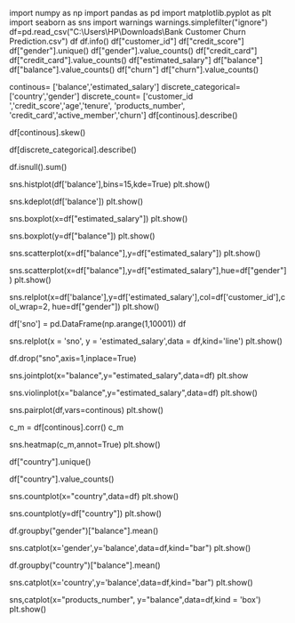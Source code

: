 import numpy as np
import pandas as pd
import matplotlib.pyplot as plt
import seaborn as sns
import warnings
warnings.simplefilter("ignore")
df=pd.read_csv("C:\\Users\\HP\\Downloads\\Bank Customer Churn Prediction.csv")
df
df.info()
df["customer_id"]
df["credit_score"]
df["gender"].unique()
df["gender"].value_counts()
df["credit_card"]
df["credit_card"].value_counts()
df["estimated_salary"]
df["balance"]
df["balance"].value_counts()
df["churn"]
df["churn"].value_counts()

continous= ['balance','estimated_salary']
discrete_categorical= ['country','gender']
discrete_count= ['customer_id ','credit_score','age','tenure', 'products_number',
                'credit_card','active_member','churn']
df[continous].describe()

df[continous].skew()

df[discrete_categorical].describe()

df.isnull().sum()

sns.histplot(df['balance'],bins=15,kde=True)
plt.show()

sns.kdeplot(df['balance'])
plt.show()

sns.boxplot(x=df["estimated_salary"])
plt.show()

sns.boxplot(y=df["balance"])
plt.show()

sns.scatterplot(x=df["balance"],y=df["estimated_salary"])
plt.show()

sns.scatterplot(x=df["balance"],y=df["estimated_salary"],hue=df["gender"])
plt.show()


sns.relplot(x=df['balance'],y=df['estimated_salary'],col=df['customer_id'],col_wrap=2,
            hue=df["gender"])
plt.show()

df['sno'] = pd.DataFrame(np.arange(1,10001))
df

sns.relplot(x = 'sno', y = 'estimated_salary',data = df,kind='line')
plt.show()

df.drop("sno",axis=1,inplace=True)

sns.jointplot(x="balance",y="estimated_salary",data=df)
plt.show

sns.violinplot(x="balance",y="estimated_salary",data=df)
plt.show()

sns.pairplot(df,vars=continous)
plt.show()

c_m = df[continous].corr()
c_m

sns.heatmap(c_m,annot=True)
plt.show()

df["country"].unique()

df["country"].value_counts()

sns.countplot(x="country",data=df)
plt.show()

sns.countplot(y=df["country"])
plt.show()

df.groupby("gender")["balance"].mean()

sns.catplot(x='gender',y='balance',data=df,kind="bar")
plt.show()

df.groupby("country")["balance"].mean()

sns.catplot(x='country',y='balance',data=df,kind="bar")
plt.show()

sns,catplot(x="products_number", y="balance",data=df,kind = 'box')
plt.show()
